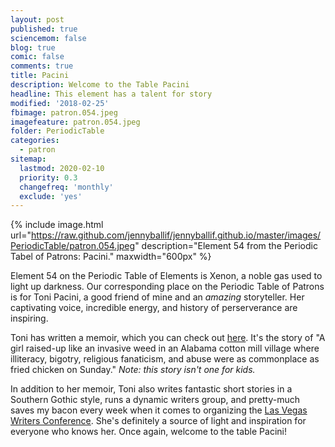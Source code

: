 ```yaml
---
layout: post
published: true
sciencemom: false
blog: true
comic: false
comments: true
title: Pacini
description: Welcome to the Table Pacini
headline: This element has a talent for story
modified: '2018-02-25'
fbimage: patron.054.jpeg
imagefeature: patron.054.jpeg
folder: PeriodicTable
categories:
  - patron
sitemap:
  lastmod: 2020-02-10
  priority: 0.3
  changefreq: 'monthly'
  exclude: 'yes'
---
```


{% include image.html url="https://raw.github.com/jennyballif/jennyballif.github.io/master/images/PeriodicTable/patron.054.jpeg" description="Element 54 from the Periodic Tabel of Patrons: Pacini." maxwidth="600px" %}

Element 54 on the Periodic Table of Elements is Xenon, a noble gas used to light up darkness. Our corresponding place on the Periodic Table of Patrons is for Toni Pacini, a good friend of mine and an _amazing_ storyteller. Her captivating voice, incredible energy, and history of perserverance are inspiring.

Toni has written a memoir, which you can check out [here](https://www.amazon.com/dp/B01G7UZH86/ref=dp-kindle-redirect?_encoding=UTF8&btkr=1). It's the story of "A girl raised-up like an invasive weed in an Alabama cotton mill village where illiteracy, bigotry, religious fanaticism, and abuse were as commonplace as fried chicken on Sunday." _Note: this story isn't one for kids._

In addition to her memoir, Toni also writes fantastic short stories in a Southern Gothic style, runs a dynamic writers group, and pretty-much saves my bacon every week when it comes to organizing the [Las Vegas Writers Conference](http://hendersonwritersgroup.com/las-vegas-writers-conference/). She's definitely a source of light and inspiration for everyone who knows her. Once again, welcome to the table Pacini!
